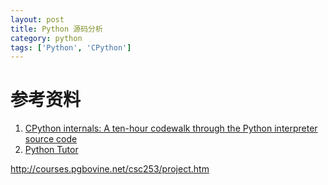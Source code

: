 ```yaml
---
layout: post
title: Python 源码分析
category: python
tags: ['Python', 'CPython']
---
```




# 参考资料

1. [CPython internals: A ten-hour codewalk through the Python interpreter source code](http://pgbovine.net/cpython-internals.htm)
2. [Python Tutor](http://pythontutor.com/)

http://courses.pgbovine.net/csc253/project.htm
